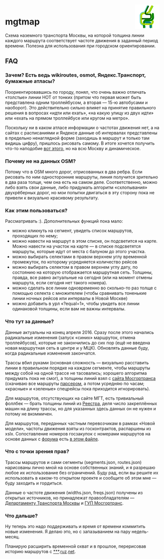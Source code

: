 <img src="troll-logo.png" align="right"/>

# mgtmap
Схема наземного транспорта Москвы, на которой толщина линии каждого маршрута соответствует частоте движения в заданный период времени. Полезна для использования при городском ориентировании.

## FAQ

### Зачем? Есть ведь wikiroutes, osmot, Яндекс.Транспорт, бумажные атласы?

Поориентировавшись по городу, понял, что очень важно отличать «толстые» линии НОТ от тонких (притом что первая может быть представлена одним троллейбусом, а вторая — 15-ю автобусами и наоборот). Это действительно сильно влияет на принятие правильного решения в вопросах «идти или ехать», «на какую улицу из двух идти» или «ехать на прямом троллейбусе или кругом на метро».

Поскольку ни в каком атласе информации о частотах движения нет, а на сайтах с расписаниями и Яндексе данные об интервалах представлены в предельно ненаглядной форме (заходишь в маршрут и только там видишь цифру), пришлось рисовать самому. В итоге хочется получить что-то наподобие [вот этого](http://transphoto.ru/photo/757855/), но на всю Москву и динамическое.

### Почему не на данных OSM?

Потому что в OSM много дорог, отрисованных в два ребра. Если рисовать по ним односторонние маршруты, линия получится зрительно в два раза толще, чем она есть на самом деле. Соответственно, можно либо взять свои данные, либо придумать алгоритм «схлопывания» двухрёберных дорог, но мои попытки двигаться в эту сторону пока не привели к визуально красивому результату.

### Как этим пользоваться?

Рассматривать :). Дополнительных функций пока мало:
- можно кликнуть на сегмент, увидеть список маршрутов, проходящих по нему; 
- можно навести на маршрут в этом списке, он подсветится на карте. Можно навести на участок на карте — в списке подсветятся маршруты, которые идут от места с балуном до этого участка.
- можно выбирать селектами в правом верхнем углу временной промежуток, по которому усредняется количество рейсов
- можно выбирать селектом в правом верхнем углу дату, по состоянию на которую отображается маршрутная сеть. Толщины, правда, все равно актуальные на сегодня (или на момент отмены маршрута, если сегодня нет такого номера).
- можно сделать все линии одновременно во сколько-то раз толще с помощью селекта с множителем (чтобы сравнивать тоненькие линии ночных рейсов или интервалы в Новой Москве)
- можно добавить в урл «?equal=1», чтобы увидеть все линии одинаковой толщины, если вам не важны интервалы.

### Что тут за данные?

Данные актуальны на конец апреля 2016. Сразу после этого начались радикальные изменения (запуск «синих» маршруток, отмена троллейбусов), которые не закончились до сих пор (ещё не введена новая маршрутная сеть в центре и у МЦК). Обновлять данные буду, когда радикальные изменения закончатся.

Трассы вбил руками (основная сложность — визуально расставить линии в правильном порядке на каждом сегменте, чтобы маршруты между собой на одной трассе не тасовались; хорошего алгоритма придумать пока не смог), а толщины линий взял с [сайта Мосгортранса](http://mosgortrans.org/pass3) (скачиваю все маршруты [парсером](https://github.com/sergets/mgt-parser), а потом усредняю по часам; «красные» и «зеленые» спецрейсы пока приходится игнорировать).

Для маршрутов, отсутствующих на сайте МГТ, есть тривиальный фоллбек — брать толщины линий из [Реестра](http://dt.mos.ru/projects/development-of-ngot/registry-regular-routes/), деля число закреплённых машин на длину трассы, но для указанных здесь данных он не нужен и потому не вкоммичен.

Для маршрутов, переданных частным перевозчикам в рамках «Новой модели», частоты движения взяты из госконтрактов, распаршены из xslx. Сопоставление номеров госзакупок с номерами маршрутов на основе данных с [форума](http://fot.com.ru) есть [в этом файле](https://gist.github.com/sergets/542634050e7d86b29ceb7263ea22d890).

### Что с точки зрения прав?

Трассы маршрутов и сами сегменты (segments.json, routes.json) нарисованы лично мной на основе собственных знаний, и я разрешаю любое их использование без ограничений. Буду рад, если вы решите их использовать в каком-то открытом проекте и сообщите об этом мне — буду заходить и гордиться.

Данные о частоте движения (widths.json, freqs.json) получены из открытых источников, но принадлежат правообладателям — [Департаменту Транспорта Москвы](http://dt.mos.ru) и [ГУП Мосгортранс](http://mosgortrans.ru).

### Что дальше?

Ну теперь это надо поддерживать и время от времени коммитить новые изменения. Я делаю это, но с запазыванием на пару недель-месяц.

Планирую расширить временной охват и в прошлое, перерисовав историю маршрутов с [***](http://tram.ruz.net/history/routes/).[ruz](http://trolley.ruz.net/history/routes/).[net](http://bus.ruz.net/history/routes/).
